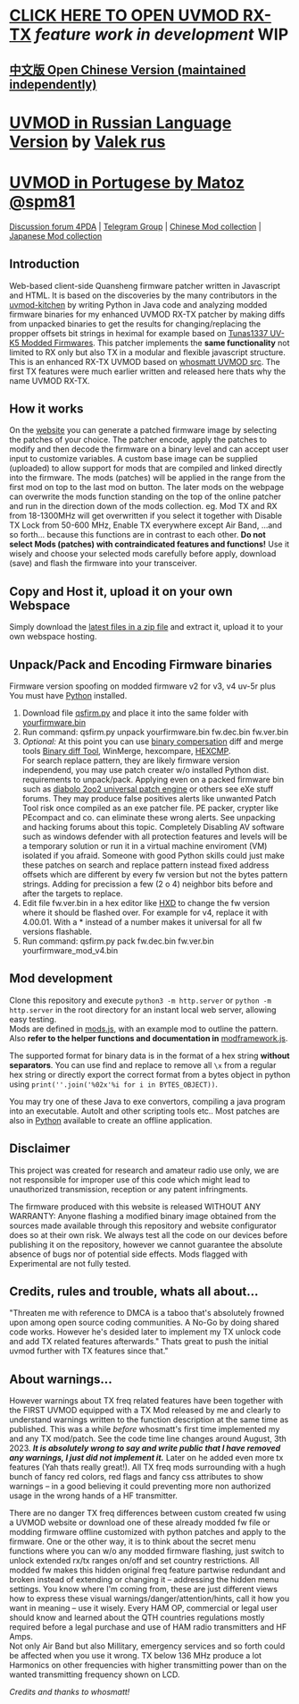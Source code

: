 # [CLICK HERE TO OPEN UVMOD RX-TX](http://uvmod.ddns.net/) *feature work in development* WIP
## [中文版 Open Chinese Version (maintained independently)](https://uvmod.xanyi.eu.org/)
# [UVMOD in Russian Language Version](https://uvmod.valek.net.ru/) by [Valek rus](https://github.com/valekrus/uvmod-russian)
# [UVMOD in Portugese by Matoz @spm81](https://meshtastic.pt/QuanSheng/)

[Discussion forum 4PDA](https://4pda.to/forum/index.php?showtopic=1071343&st=0) | [Telegram Group](https://t.me/uv_k5/34434) | [Chinese Mod collection](https://www.zhihu.com/people/troilusxi) | [Japanese Mod collection](https://www.nazononiku.com/uncategorized/uv-k5%E3%81%AE%E3%83%95%E3%82%A1%E3%83%BC%E3%83%A0%E3%82%A6%E3%82%A7%E3%82%A2%E3%82%92%E3%82%AB%E3%82%B9%E3%82%BF%E3%83%9E%E3%82%A4%E3%82%BA/686/)

## Introduction

Web-based client-side Quansheng firmware patcher written in Javascript and HTML.
It is based on the discoveries by the many contributors in the [uvmod-kitchen](https://github.com/amnemonic/Quansheng_UV-K5_Firmware/tree/main/uvmod_kitchen) by writing Python in Java code and analyzing modded firmware binaries for my enhanced UVMOD RX-TX patcher by making diffs from unpacked binaries to get the results for changing/replacing the propper offsets bit strings in heximal for example based on [Tunas1337 UV-K5 Modded Firmwares](https://github.com/Tunas1337/UV-K5-Modded-Firmwares). This patcher implements the **same functionality** not limited to RX only but also TX in a modular and flexible javascript structure. This is an enhanced RX-TX UVMOD based on [whosmatt UVMOD src](https://github.com/whosmatt/uvmod). The first TX features were much earlier written and released here thats why the name UVMOD RX-TX.

## How it works
On the [website](https://recon.ddns.net/) you can generate a patched firmware image by selecting the patches of your choice. The patcher encode, apply the patches to modify and then decode the firmware on a binary level and can accept user input to customize variables. A custom base image can be supplied (uploaded) to allow support for mods that are compiled and linked directly into the firmware. The mods (patches) will be applied in the range from the first mod on top to the last mod on button. The later mods on the webpage can overwrite the mods function standing on the top of the online patcher and run in the direction down of the mods collection. eg. Mod TX and RX from 18-1300MHz will get overwritten if you select it together with Disable TX Lock from 50-600 MHz, Enable TX everywhere except Air Band, ...and so forth... because this functions are in contrast to each other. 
**Do not select Mods (patches) with contraindicated features and functions!**
Use it wisely and choose your selected mods carefully before apply, download (save) and flash the firmware into your transceiver.

## Copy and Host it, upload it on your own Webspace

Simply download the [latest files in a zip file](https://github.com/RE3CON/uvmod/archive/refs/heads/main.zip) and extract it, upload it to your own webspace hosting.

## Unpack/Pack and Encoding Firmware binaries

Firmware version spoofing on modded firmware v2 for v3, v4 uv-5r plus<br>
You must have [Python](https://www.python.org/downloads/) installed.
1. Download file [qsfirm.py](https://github.com/RE3CON/Quansheng_UV-K5_Firmware/blob/main/firmware/qsfirm.py) and place it into the same folder with [yourfirmware.bin](https://github.com/RE3CON/Quansheng_UV-K5_Firmware/tree/main/firmware)
3. Run command: qsfirm.py unpack yourfirmware.bin fw.dec.bin fw.ver.bin
4. *Optional:* At this point you can use [binary compersation](https://en.m.wikipedia.org/wiki/Comparison_of_file_comparison_tools) diff and merge tools [Binary diff Tool](https://www.guiffy.com/Binary-Diff-Tool.html), WinMerge, hexcompare, [HEXCMP](https://hexcmp.en.lo4d.com/windows).<br> For search replace pattern, they are likely firmware version independend, you may use patch creater w/o installed Python dist. requirements to unpack/pack. Applying even on a packed firmware bin such as [diabolo 2oo2 universal patch engine](https://github.com/RE3CON/diablo2oo2-s-Universal-Patcher-dUP-Windows) or others see eXe stuff forums. They may produce false positives alerts like unwanted Patch Tool risk once compiled as an exe patcher file. PE packer, crypter like PEcompact and co. can eliminate these wrong alerts. See unpacking and hacking forums about this topic. Completely Disabling AV software such as windows defender with all protection features and levels will be a temporary solution or run it in a virtual machine enviroment (VM) isolated if you afraid. Someone with good Python skills could just make these patches on search and replace pattern instead fixed address offsets which are different by every fw version but not the bytes pattern strings. Adding for precission a few (2 o 4) neighbor bits before and after the targets to replace.
5. Edit file fw.ver.bin in a hex editor like [HXD](https://mh-nexus.de/en/hxd/) to change the fw version where it should be flashed over. For example for v4, replace it with 4.00.01. With a * instead of a number makes it universal for all fw versions flashable.
6. Run command: qsfirm.py pack fw.dec.bin fw.ver.bin yourfirmware_mod_v4.bin

## Mod development

Clone this repository and execute `python3 -m http.server` or `python -m http.server` in the root directory for an instant local web server, allowing easy testing.  
Mods are defined in [mods.js](mods.js), with an example mod to outline the pattern.  
Also __refer to the helper functions and documentation in__ [modframework.js](js/modframework.js).  

The supported format for binary data is in the format of a hex string __without separators__. You can use find and replace to remove all `\x` from a regular hex string or directly export the correct format from a bytes object in python using `print(''.join('%02x'%i for i in BYTES_OBJECT))`.

You may try one of these Java to exe convertors, compiling a java program into an executable. AutoIt and other scripting tools etc.. Most patches are also in [Python](https://github.com/amnemonic/Quansheng_UV-K5_Firmware/tree/main/uvmod_kitchen) available  to create an offline application.

## **Disclaimer** 
This project was created for research and amateur radio use only, we are not responsible for improper use of this code which might lead to unauthorized transmission, reception or any patent infringments.

The firmware produced with this website is released WITHOUT ANY WARRANTY: Anyone flashing a modified binary image obtained from the sources made available through this repository and website configurator does so at their own risk. We always test all the code on our devices before publishing it on the repository, however we cannot guarantee the absolute absence of bugs nor of potential side effects. Mods flagged with Experimental are not fully tested.

## Credits, rules and trouble, whats all about...
"Threaten me with reference to DMCA is a taboo that's absolutely frowned upon among open source coding communities. A No-Go by doing shared code works. However he's desided later to implement my TX unlock code and add TX related features afterwards." Thats great to push the initial uvmod further with TX features since that."

## About warnings...
However warnings about TX freq related features have been together with the FIRST UVMOD equipped with a TX Mod released by me and clearly to understand warnings written to the function description at the same time as published. This was a while <i>before</i> whosmatt's first time implemented my and any TX mod/patch. See the code time line changes around August, 3th 2023. 
<strong><i>It is absolutely wrong to say and write public that I have removed any warnings, I just did not implement it.</i></strong> Later on he added even more tx features (Yah thats really great!). All TX freq mods surrounding with a hugh bunch of fancy red colors, red flags and fancy css attributes to show warnings – in a good believing it could preventing more non authorized usage in the wrong hands of a HF transmitter. 

There are no danger TX freq differences between custom created fw using a UVMOD website or download one of these already modded fw file or modding firmware offline customized with python patches and apply to the firmware. One or the other way, it is to think about the secret menu functions where you can w/o any modded firmware flashing, just switch to unlock extended rx/tx ranges on/off and set country restrictions. All modded fw makes this hidden original freq feature partwise redundant and broken instead of extending or changing it – addressing the hidden menu settings. 
You know where I'm coming from, these are just different views how to express these visual warnings/danger/attention/hints, call it how you want in meaning – use it wisely. Every HAM OP, commercial or legal user should know and learned about the QTH countries regulations mostly required before a legal purchase and use of HAM radio transmitters and HF Amps.  
Not only Air Band but also Millitary, emergency services and so forth could be affected when you use it wrong. TX below 136 MHz produce a lot Harmonics on other frequencies with higher transmitting power than on the wanted transmitting  frequency shown on LCD.


*Credits and thanks to whosmatt!*
